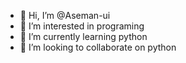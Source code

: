 - 👋 Hi, I’m @Aseman-ui
- 👀 I’m interested in programing 
- 🌱 I’m currently learning python
- 💞️ I’m looking to collaborate on python

<!---
Aseman-ui/Aseman-ui is a ✨ special ✨ repository because its `README.md` (this file) appears on your GitHub profile.
You can click the Preview link to take a look at your changes.
--->
